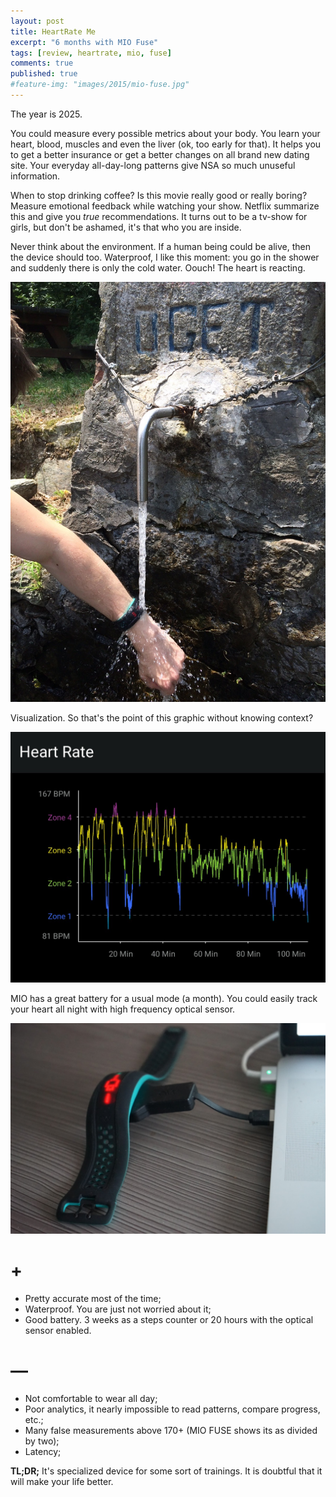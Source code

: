```yaml
---
layout: post
title: HeartRate Me
excerpt: "6 months with MIO Fuse"
tags: [review, heartrate, mio, fuse]
comments: true
published: true
#feature-img: "images/2015/mio-fuse.jpg"
---
```


The year is 2025.

You could measure every possible metrics about your body.
You learn your heart, blood, muscles and even the liver (ok, too early for that).
It helps you to get a better insurance or get a better changes on all brand new dating site.
Your everyday all-day-long patterns give NSA so much unuseful information.

When to stop drinking coffee? Is this movie really good or really boring? Measure emotional feedback while watching your show.
Netflix summarize this and give you _true_ recommendations. It turns out to be a tv-show for girls, but don't be ashamed, it's that who you are inside.

Never think about the environment. If a human being could be alive, then the device should too. Waterproof,
I like this moment: you go in the shower and suddenly there is only the cold water. Oouch! The heart is reacting.

![Cold water](/images/2015/mio-waterproof.jpg)

Visualization. So that's the point of this graphic without knowing context? 

![Screenshot from MIO Go](/images/2015/mio-hikingat1000m.png)

MIO has a great battery for a usual mode (a month). You could easily track your heart all night with high frequency optical sensor.

![Screenshot from MIO Go](/images/2015/mio-fuse-recharging.jpg)


# +
- Pretty accurate most of the time;
- Waterproof. You are just not worried about it;
- Good battery. 3 weeks as a steps counter or 20 hours with the optical sensor enabled.

# —
- Not comfortable to wear all day;
- Poor analytics, it nearly impossible to read patterns, compare progress, etc.;
- Many false measurements above 170+ (MIO FUSE shows its as divided by two);
- Latency;

__TL;DR;__ It's specialized device for some sort of trainings. It is doubtful that it will make your life better.
